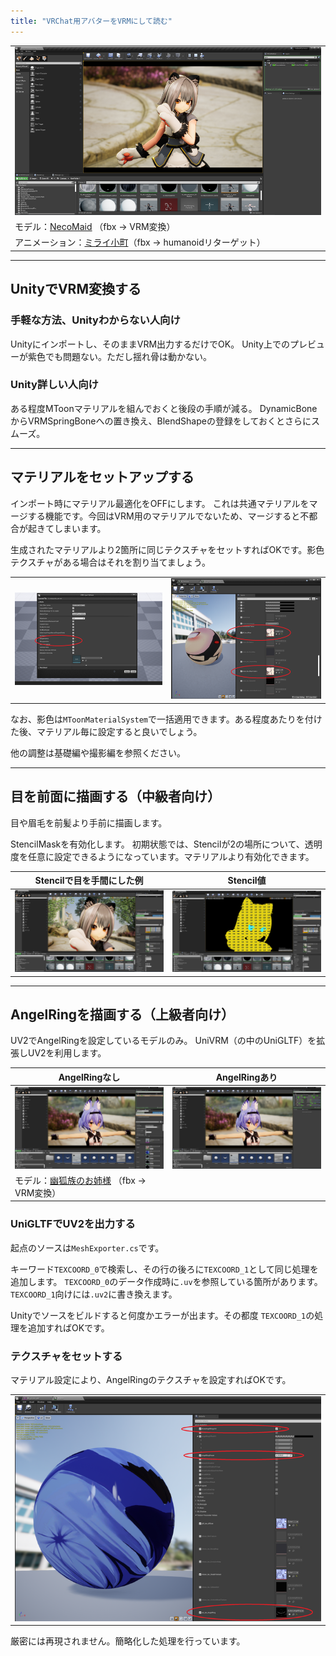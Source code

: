 ```yaml
---
title: "VRChat用アバターをVRMにして読む"
---
```


||
|-|
|[![](./assets/images/small/04a_top.png)](../assets/images/04a_top.png)|
|モデル：[NecoMaid](https://booth.pm/ja/items/1843586) （fbx -> VRM変換）|
|アニメーション：[ミライ小町](https://www.bandainamcostudios.com/works/miraikomachi/dlcguideline.html)（fbx -> humanoidリターゲット）|

----

## UnityでVRM変換する

### 手軽な方法、Unityわからない人向け
Unityにインポートし、そのままVRM出力するだけでOK。
Unity上でのプレビューが紫色でも問題ない。ただし揺れ骨は動かない。

### Unity詳しい人向け

ある程度MToonマテリアルを組んでおくと後段の手順が減る。
DynamicBoneからVRMSpringBoneへの置き換え、BlendShapeの登録をしておくとさらにスムーズ。

----
## マテリアルをセットアップする

インポート時にマテリアル最適化をOFFにします。
これは共通マテリアルをマージする機能です。今回はVRM用のマテリアルでないため、マージすると不都合が起きてしまいます。

生成されたマテリアルより2箇所に同じテクスチャをセットすればOKです。影色テクスチャがある場合はそれを割り当てましょう。

|||
|-|-|
|[![](./assets/images/small/04a_merge.png)](../assets/images/04a_merge.png)|[![](./assets/images/small/04a_tex.png)](../assets/images/04a_tex.png)|


なお、影色は`MToonMaterialSystem`で一括適用できます。ある程度あたりを付けた後、マテリアル毎に設定すると良いでしょう。

他の調整は基礎編や撮影編を参照ください。

----
## 目を前面に描画する（中級者向け）

目や眉毛を前髪より手前に描画します。

StencilMaskを有効化します。
初期状態では、Stencilが2の場所について、透明度を任意に設定できるようになっています。マテリアルより有効化できます。

|Stencilで目を手間にした例|Stencil値|
|-|-|
|[![](./assets/images/small/04a_mask1.png)](../assets/images/04a_mask1.png)|[![](./assets/images/small/04a_mask2.png)](../assets/images/04a_mask2.png)|

----

## AngelRingを描画する（上級者向け）

UV2でAngelRingを設定しているモデルのみ。
UniVRM（の中のUniGLTF）を拡張しUV2を利用します。

|AngelRingなし|AngelRingあり|
|-|-|
|[![](./assets/images/small/04a_angel2.png)](../assets/images/04a_angel2.png)|[![](./assets/images/small/04a_angel3.png)](../assets/images/04a_angel3.png)|
|モデル：[幽狐族のお姉様](https://booth.pm/ja/items/1484117) （fbx -> VRM変換）|


### UniGLTFでUV2を出力する

起点のソースは`MeshExporter.cs`です。

キーワード`TEXCOORD_0`で検索し、その行の後ろに`TEXCOORD_1`として同じ処理を追加します。
`TEXCOORD_0`のデータ作成時に`.uv`を参照している箇所があります。`TEXCOORD_1`向けには`.uv2`に書き換えます。

Unityでソースをビルドすると何度かエラーが出ます。その都度 `TEXCOORD_1`の処理を追加すればOKです。

### テクスチャをセットする

マテリアル設定により、AngelRingのテクスチャを設定すればOKです。

||
|-|
|[![](./assets/images/small/04a_angel1.png)](../assets/images/04a_angel1.png)|

厳密には再現されません。簡略化した処理を行っています。
